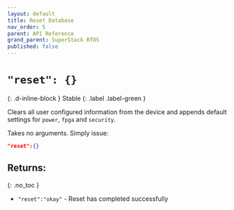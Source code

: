 ```yaml
---
layout: default
title: Reset Database
nav_order: 5
parent: API Reference
grand_parent: SuperStack RTOS
published: false
---
```


# `"reset": {}`
{: .d-inline-block }
Stable
{: .label .label-green }

Clears all user configured information from the device and appends default settings for `power`, `fpga` and `security`.

Takes no arguments. Simply issue:
```json
"reset":{}
```

## Returns:
{: .no_toc }

- `"reset":"okay"` - Reset has completed successfully